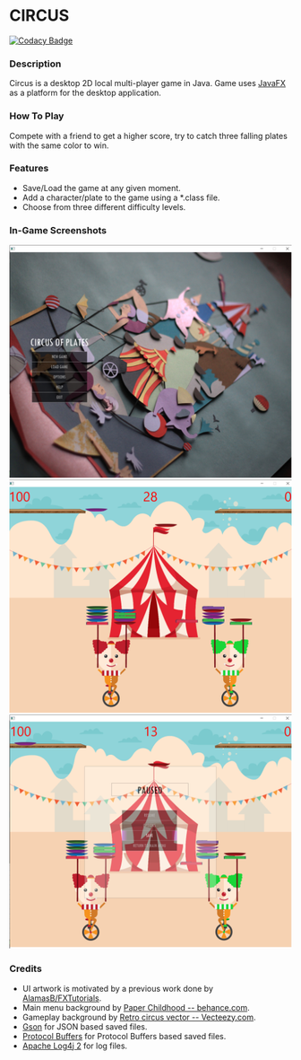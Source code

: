 # CIRCUS #

[![Codacy Badge](https://api.codacy.com/project/badge/Grade/53e31fb210024e91803bdcb5fb1728a6)](https://www.codacy.com?utm_source=git@bitbucket.org&amp;utm_medium=referral&amp;utm_content=circusfreaks/circus-of-plates&amp;utm_campaign=Badge_Grade)

### Description
Circus is a desktop 2D local multi-player game in Java. Game uses [JavaFX](http://docs.oracle.com/javase/8/javase-clienttechnologies.htm) as a platform for the desktop application.

### How To Play
Compete with a friend to get a higher score, try to catch three falling plates with the same color to win.

### Features
* Save/Load the game at any given moment.
* Add a character/plate to the game using a *.class file.
* Choose from three different difficulty levels.

### In-Game Screenshots
![img1](https://github.com/AhmedWalidKamal/circus/blob/master/screenshots/Screenshot_1.png)
![img2](https://github.com/AhmedWalidKamal/circus/blob/master/screenshots/Screenshot_2.png)
![img3](https://github.com/AhmedWalidKamal/circus/blob/master/screenshots/Screenshot_3.png)

### Credits
* UI artwork is motivated by a previous work done by [AlamasB/FXTutorials](https://github.com/AlmasB/FXTutorials).
* Main menu background by [Paper Childhood -- behance.com](https://www.behance.net/gallery/18015159/Paper-Childhood).
* Gameplay background by [Retro circus vector -- Vecteezy.com](https://www.vecteezy.com/vector-art/83065-playing-retro-circus-vector).
* [Gson](https://github.com/google/gson) for JSON based saved files.
* [Protocol Buffers](https://github.com/google/protobuf) for Protocol Buffers based saved files.
* [Apache Log4j 2](https://logging.apache.org/log4j/2.x) for log files.

